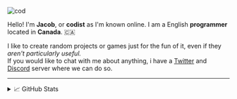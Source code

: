 ![cod](https://user-images.githubusercontent.com/50346006/124561325-c40b1800-de0b-11eb-9ffd-448871162945.png)

Hello! I'm **Jacob**, or **codist** as I'm known online. I am a English **programmer** located in **Canada**. 🇨🇦

I like to create random projects or games just for the fun of it, even if they *aren't particularly useful.*\
If you would like to chat with me about anything, i have a [Twitter](https://twitter.com/ImCodist) and [Discord](https://discord.gg/Uamsymr) server where we can do so.

---
<details>
<summary>📈 GitHub Stats</summary>
  
  <br>
  <img width="420" height="180" src="https://github-readme-stats.vercel.app/api?username=ImCodist&show_icons=true&theme=dark">
  
</details>
